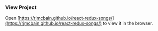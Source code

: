 ### View Project

Open [https://rjmcbain.github.io/react-redux-songs/](https://rjmcbain.github.io/react-redux-songs/) to view it in the browser.


